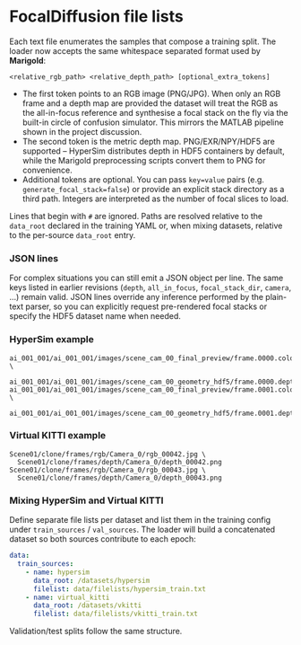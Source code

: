 # FocalDiffusion file lists

Each text file enumerates the samples that compose a training split. The loader
now accepts the same whitespace separated format used by **Marigold**:

```
<relative_rgb_path> <relative_depth_path> [optional_extra_tokens]
```

* The first token points to an RGB image (PNG/JPG). When only an RGB frame and a
  depth map are provided the dataset will treat the RGB as the all-in-focus
  reference and synthesise a focal stack on the fly via the built-in circle of
  confusion simulator. This mirrors the MATLAB pipeline shown in the project
  discussion.
* The second token is the metric depth map. PNG/EXR/NPY/HDF5 are supported –
  HyperSim distributes depth in HDF5 containers by default, while the Marigold
  preprocessing scripts convert them to PNG for convenience.
* Additional tokens are optional. You can pass `key=value` pairs (e.g.
  `generate_focal_stack=false`) or provide an explicit stack directory as a
  third path. Integers are interpreted as the number of focal slices to load.

Lines that begin with `#` are ignored. Paths are resolved relative to the
`data_root` declared in the training YAML or, when mixing datasets, relative to
the per-source `data_root` entry.

### JSON lines

For complex situations you can still emit a JSON object per line. The same keys
listed in earlier revisions (`depth`, `all_in_focus`, `focal_stack_dir`,
`camera`, …) remain valid. JSON lines override any inference performed by the
plain-text parser, so you can explicitly request pre-rendered focal stacks or
specify the HDF5 dataset name when needed.

### HyperSim example

```
ai_001_001/ai_001_001/images/scene_cam_00_final_preview/frame.0000.color.jpg \
  ai_001_001/ai_001_001/images/scene_cam_00_geometry_hdf5/frame.0000.depth_meters.hdf5
ai_001_001/ai_001_001/images/scene_cam_00_final_preview/frame.0001.color.jpg \
  ai_001_001/ai_001_001/images/scene_cam_00_geometry_hdf5/frame.0001.depth_meters.hdf5
```

### Virtual KITTI example

```
Scene01/clone/frames/rgb/Camera_0/rgb_00042.jpg \
  Scene01/clone/frames/depth/Camera_0/depth_00042.png
Scene01/clone/frames/rgb/Camera_0/rgb_00043.jpg \
  Scene01/clone/frames/depth/Camera_0/depth_00043.png
```

### Mixing HyperSim and Virtual KITTI

Define separate file lists per dataset and list them in the training config
under `train_sources` / `val_sources`. The loader will build a concatenated
dataset so both sources contribute to each epoch:

```yaml
data:
  train_sources:
    - name: hypersim
      data_root: /datasets/hypersim
      filelist: data/filelists/hypersim_train.txt
    - name: virtual_kitti
      data_root: /datasets/vkitti
      filelist: data/filelists/vkitti_train.txt
```

Validation/test splits follow the same structure.
